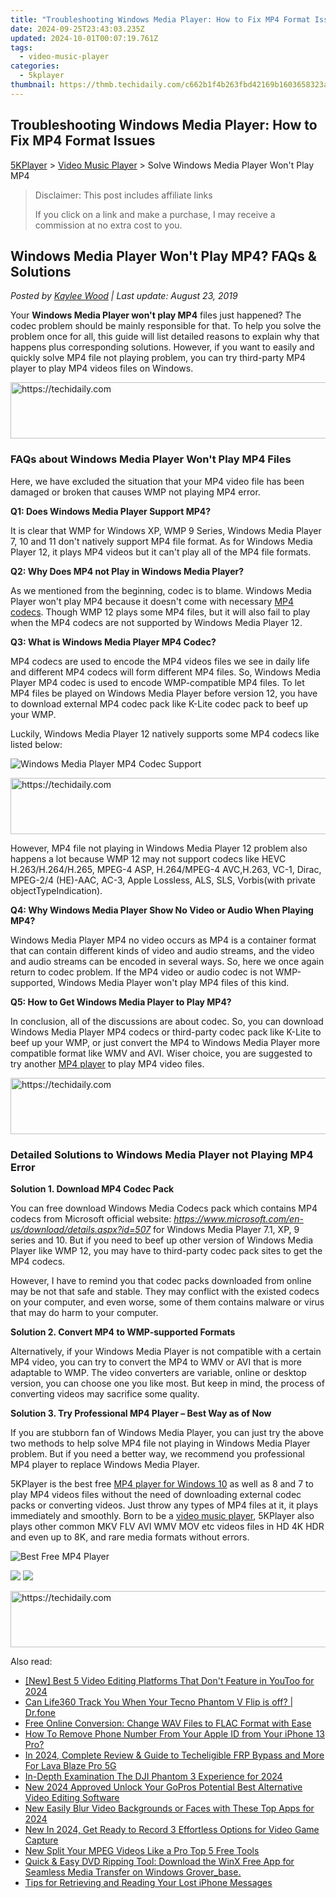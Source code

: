 ```yaml
---
title: "Troubleshooting Windows Media Player: How to Fix MP4 Format Issues"
date: 2024-09-25T23:43:03.235Z
updated: 2024-10-01T00:07:19.761Z
tags:
  - video-music-player
categories:
  - 5kplayer
thumbnail: https://thmb.techidaily.com/c662b1f4b263fbd42169b1603658323aeb42e56418d3c0947fc69d77bcb17f26.jpg
---
```


## Troubleshooting Windows Media Player: How to Fix MP4 Format Issues

[5KPlayer](https://tools.techidaily.com/5kplayer/products/) \> [Video Music Player](https://tools.techidaily.com/5kplayer/video-music-player/) \> Solve Windows Media Player Won't Play MP4

>  Disclaimer: This post includes affiliate links
>
>  If you click on a link and make a purchase, I may receive a commission at no extra cost to you.
>

## Windows Media Player Won't Play MP4? FAQs & Solutions

 _Posted by [Kaylee Wood](https://www.quora.com/profile/Amanda-Hu-21) | Last update: August 23, 2019_

Your **Windows Media Player won't play MP4** files just happened? The codec problem should be mainly responsible for that. To help you solve the problem once for all, this guide will list detailed reasons to explain why that happens plus corresponding solutions. However, if you want to easily and quickly solve MP4 file not playing problem, you can try third-party MP4 player to play MP4 videos files on Windows.

<!-- affiliate ads begin -->
<a href="https://appsumo.8odi.net/c/5597632/2130869/7443" target="_top" id="2130869">
  <img src="//a.impactradius-go.com/display-ad/7443-2130869" border="0" alt="https://techidaily.com" width="600" height="90"/>
</a>
<img height="0" width="0" src="https://appsumo.8odi.net/i/5597632/2130869/7443" style="position:absolute;visibility:hidden;" border="0" />
<!-- affiliate ads end -->

### FAQs about Windows Media Player Won't Play MP4 Files

Here, we have excluded the situation that your MP4 video file has been damaged or broken that causes WMP not playing MP4 error.

**Q1: Does Windows Media Player Support MP4?**

It is clear that WMP for Windows XP, WMP 9 Series, Windows Media Player 7, 10 and 11 don't natively support MP4 file format. As for Windows Media Player 12, it plays MP4 videos but it can't play all of the MP4 file formats.

**Q2: Why Does MP4 not Play in Windows Media Player?**

As we mentioned from the beginning, codec is to blame. Windows Media Player won't play MP4 because it doesn't come with necessary [MP4 codecs](https://tools.techidaily.com/5kplayer/video-music-player/). Though WMP 12 plays some MP4 files, but it will also fail to play when the MP4 codecs are not supported by Windows Media Player 12.

**Q3: What is Windows Media Player MP4 Codec?**

MP4 codecs are used to encode the MP4 videos files we see in daily life and different MP4 codecs will form different MP4 files. So, Windows Media Player MP4 codec is used to encode WMP-compatible MP4 files. To let MP4 files be played on Windows Media Player before version 12, you have to download external MP4 codec pack like K-Lite codec pack to beef up your WMP.

Luckily, Windows Media Player 12 natively supports some MP4 codecs like listed below:

![Windows Media Player MP4 Codec Support](https://www.5kplayer.com/video-music-player/img/5kp-play-mp4-wmp-zjy-001.jpg) 

<!-- affiliate ads begin -->
<a href="https://aligracehair.sjv.io/c/5597632/2115951/19272" target="_top" id="2115951">
  <img src="//a.impactradius-go.com/display-ad/19272-2115951" border="0" alt="https://techidaily.com" width="728" height="90"/>
</a>
<img height="0" width="0" src="https://aligracehair.sjv.io/i/5597632/2115951/19272" style="position:absolute;visibility:hidden;" border="0" />
<!-- affiliate ads end -->

However, MP4 file not playing in Windows Media Player 12 problem also happens a lot because WMP 12 may not support codecs like HEVC H.263/H.264/H.265, MPEG-4 ASP, H.264/MPEG-4 AVC,H.263, VC-1, Dirac, MPEG-2/4 (HE)-AAC, AC-3, Apple Lossless, ALS, SLS, Vorbis(with private objectTypeIndication).

**Q4: Why Windows Media Player Show No Video or Audio When Playing MP4?**

Windows Media Player MP4 no video occurs as MP4 is a container format that can contain different kinds of video and audio streams, and the video and audio streams can be encoded in several ways. So, here we once again return to codec problem. If the MP4 video or audio codec is not WMP-supported, Windows Media Player won't play MP4 files of this kind.

**Q5: How to Get Windows Media Player to Play MP4?**

In conclusion, all of the discussions are about codec. So, you can download Windows Media Player MP4 codecs or third-party codec pack like K-Lite to beef up your WMP, or just convert the MP4 to Windows Media Player more compatible format like WMV and AVI. Wiser choice, you are suggested to try another [MP4 player](https://tools.techidaily.com/5kplayer/video-music-player/) to play MP4 video files.

<!-- affiliate ads begin -->
<a href="https://unicoeye.pxf.io/c/5597632/2134243/18498" target="_top" id="2134243">
  <img src="//a.impactradius-go.com/display-ad/18498-2134243" border="0" alt="https://techidaily.com" width="728" height="90"/>
</a>
<img height="0" width="0" src="https://unicoeye.pxf.io/i/5597632/2134243/18498" style="position:absolute;visibility:hidden;" border="0" />
<!-- affiliate ads end -->

### Detailed Solutions to Windows Media Player not Playing MP4 Error

**Solution 1\. Download MP4 Codec Pack**

You can free download Windows Media Codecs pack which contains MP4 codecs from Microsoft official website: _https://www.microsoft.com/en-us/download/details.aspx?id=507_ for Windows Media Player 7.1, XP, 9 series and 10\. But if you need to beef up other version of Windows Media Player like WMP 12, you may have to third-party codec pack sites to get the MP4 codecs.

However, I have to remind you that codec packs downloaded from online may be not that safe and stable. They may conflict with the existed codecs on your computer, and even worse, some of them contains malware or virus that may do harm to your computer.

**Solution 2\. Convert MP4 to WMP-supported Formats**

Alternatively, if your Windows Media Player is not compatible with a certain MP4 video, you can try to convert the MP4 to WMV or AVI that is more adaptable to WMP. The video converters are variable, online or desktop version, you can choose one you like most. But keep in mind, the process of converting videos may sacrifice some quality.

**Solution 3\. Try Professional MP4 Player – Best Way as of Now**

If you are stubborn fan of Windows Media Player, you can just try the above two methods to help solve MP4 file not playing in Windows Media Player problem. But if you need a better way, we recommend you professional MP4 player to replace Windows Media Player.

5KPlayer is the best free [MP4 player for Windows 10](https://tools.techidaily.com/5kplayer/video-music-player/) as well as 8 and 7 to play MP4 videos files without the need of downloading external codec packs or converting videos. Just throw any types of MP4 files at it, it plays immediately and smoothly. Born to be a [video music player](https://tools.techidaily.com/5kplayer/video-music-player/), 5KPlayer also plays other common MKV FLV AVI WMV MOV etc videos files in HD 4K HDR and even up to 8K, and rare media formats without errors. 

![Best Free MP4 Player](https://www.5kplayer.com/video-music-player/img/flv-player-free-download.jpg) 

[![](https://www.5kplayer.com/video-music-player/../button/freedownwhitewin.png)](https://tools.techidaily.com/5kplayer/products/) [![](https://www.5kplayer.com/video-music-player/../button/freedownbackmac.png)](https://tools.techidaily.com/5kplayer/products/)

<!-- affiliate ads begin -->
<a href="https://appsumo.8odi.net/c/5597632/2044585/7443" target="_top" id="2044585">
  <img src="//a.impactradius-go.com/display-ad/7443-2044585" border="0" alt="https://techidaily.com" width="728" height="90"/>
</a>
<img height="0" width="0" src="https://appsumo.8odi.net/i/5597632/2044585/7443" style="position:absolute;visibility:hidden;" border="0" />
<!-- affiliate ads end -->

<ins class="adsbygoogle"
     style="display:block"
     data-ad-format="autorelaxed"
     data-ad-client="ca-pub-7571918770474297"
     data-ad-slot="1223367746"></ins>

<ins class="adsbygoogle"
     style="display:block"
     data-ad-client="ca-pub-7571918770474297"
     data-ad-slot="8358498916"
     data-ad-format="auto"
     data-full-width-responsive="true"></ins>

<span class="atpl-alsoreadstyle">Also read:</span>
<div><ul>
<li><a href="https://facebook-video-footage.techidaily.com/new-best-5-video-editing-platforms-that-dont-feature-in-youtoo-for-2024/"><u>[New] Best 5 Video Editing Platforms That Don't Feature in YouToo for 2024</u></a></li>
<li><a href="https://fake-location.techidaily.com/can-life360-track-you-when-your-tecno-phantom-v-flip-is-off-drfone-by-drfone-virtual-android/"><u>Can Life360 Track You When Your Tecno Phantom V Flip is off? | Dr.fone</u></a></li>
<li><a href="https://some-approaches.techidaily.com/free-online-conversion-change-wav-files-to-flac-format-with-ease/"><u>Free Online Conversion: Change WAV Files to FLAC Format with Ease</u></a></li>
<li><a href="https://apple-account.techidaily.com/how-to-remove-phone-number-from-your-apple-id-from-your-iphone-13-pro-by-drfone-ios/"><u>How To Remove Phone Number From Your Apple ID from Your iPhone 13 Pro?</u></a></li>
<li><a href="https://android-unlock.techidaily.com/in-2024-complete-review-and-guide-to-techeligible-frp-bypass-and-more-for-lava-blaze-pro-5g-by-drfone-android/"><u>In 2024, Complete Review & Guide to Techeligible FRP Bypass and More For Lava Blaze Pro 5G</u></a></li>
<li><a href="https://some-knowledge.techidaily.com/in-depth-examination-the-dji-phantom-3-experience-for-2024/"><u>In-Depth Examination The DJI Phantom 3 Experience for 2024</u></a></li>
<li><a href="https://video-creation-software.techidaily.com/new-2024-approved-unlock-your-gopros-potential-best-alternative-video-editing-software/"><u>New 2024 Approved Unlock Your GoPros Potential Best Alternative Video Editing Software</u></a></li>
<li><a href="https://video-creation-software.techidaily.com/new-easily-blur-video-backgrounds-or-faces-with-these-top-apps-for-2024/"><u>New Easily Blur Video Backgrounds or Faces with These Top Apps for 2024</u></a></li>
<li><a href="https://video-creation-software.techidaily.com/new-in-2024-get-ready-to-record-3-effortless-options-for-video-game-capture/"><u>New In 2024, Get Ready to Record 3 Effortless Options for Video Game Capture</u></a></li>
<li><a href="https://video-creation-software.techidaily.com/new-split-your-mpeg-videos-like-a-pro-top-5-free-tools/"><u>New Split Your MPEG Videos Like a Pro Top 5 Free Tools</u></a></li>
<li><a href="https://some-approaches.techidaily.com/quick-and-easy-dvd-ripping-tool-download-the-winx-free-app-for-seamless-media-transfer-on-windows-groverbase/"><u>Quick & Easy DVD Ripping Tool: Download the WinX Free App for Seamless Media Transfer on Windows Grover_base.</u></a></li>
<li><a href="https://techno-recovery.techidaily.com/tips-for-retrieving-and-reading-your-lost-iphone-messages/"><u>Tips for Retrieving and Reading Your Lost iPhone Messages</u></a></li>
</ul></div>

